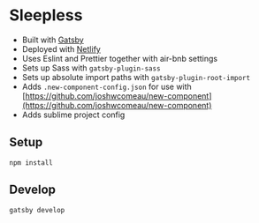 # Sleepless

- Built with [Gatsby](https://www.gatsbyjs.org)
- Deployed with [Netlify](https://netlify.com)
- Uses Eslint and Prettier together with air-bnb settings
- Sets up Sass with `gatsby-plugin-sass`
- Sets up absolute import paths with `gatsby-plugin-root-import`
- Adds `.new-component-config.json` for use with [https://github.com/joshwcomeau/new-component](https://github.com/joshwcomeau/new-component)
- Adds sublime project config

## Setup

`npm install`

## Develop

`gatsby develop`
